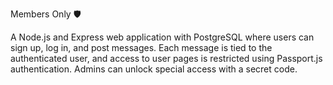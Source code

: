 Members Only 🛡️

A Node.js and Express web application with PostgreSQL where users can sign up, log in, and post messages. Each message is tied to the authenticated user, and access to user pages is restricted using Passport.js authentication. Admins can unlock special access with a secret code.